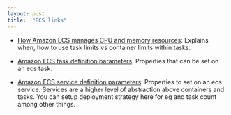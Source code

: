 ```yaml
---
layout: post
title:  "ECS links"
---
```


* [How Amazon ECS manages CPU and memory resources](https://aws.amazon.com/blogs/containers/how-amazon-ecs-manages-cpu-and-memory-resources/): Explains when, how to use task limits vs container limits within tasks.

* [Amazon ECS task definition parameters](https://docs.aws.amazon.com/AmazonECS/latest/developerguide/task_definition_parameters.html): Properties that can be set on an ecs task.

* [Amazon ECS service definition parameters](https://docs.aws.amazon.com/AmazonECS/latest/developerguide/service_definition_parameters.html): Properties to set on an ecs service. Services are a higher level of abstraction above containers and tasks. You can setup deployment strategy here for eg and task count among other things.